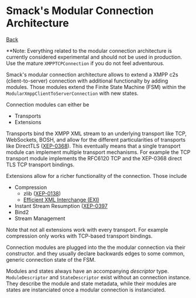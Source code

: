 Smack's Modular Connection Architecture
======================================

[Back](index.md)

**Note: Everything related to the modular connection architecture is currently considered experimental and should not be used in production. Use the mature `XMPPTCPConnection` if you do not feel adventurous.

Smack's modular connection architecture allows to extend a XMPP c2s (client-to-server) connection with additional functionalty by adding modules.
Those modules extend the Finite State Machine (FSM) within the `ModularXmppClientToServerConnection` with new states.

Connection modules can either be
- Transports
- Extensions

Transports bind the XMPP XML stream to an underlying transport like TCP, WebSockets, BOSH, and allow for the different particularities of transports like DirectTLS ([XEP-0368](https://xmpp.org/extensions/xep-0368.html)).
This eventually means that a single transport module can implement multiple transport mechanisms.
For example the TCP transport module implements the RFC6120 TCP and the XEP-0368 direct TLS TCP transport bindings.

Extensions allow for a richer functionality of the connection. Those include
- Compression
  - zlib ([XEP-0138](https://xmpp.org/extensions/xep-0138.html))
  - [Efficient XML Interchange (EXI)](https://www.w3.org/TR/exi/)
- Instant Stream Resumption ([XEP-0397](https://xmpp.org/extensions/xep-0397.html)
- Bind2
- Stream Management

Note that not all extensions work with every transport.
For example compression only works with TCP-based transport bindings.


Connection modules are plugged into the the modular connection via their constructor. and they usually declare backwards edges to some common, generic connection state of the FSM.

Modules and states always have an accompanying *descriptor* type.
`ModuleDescriptor` and `StateDescriptor` exist without an connection instance.
They describe the module and state metadata, while their modules are states are instanciated once a modular connection is instanciated.

